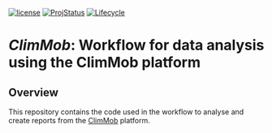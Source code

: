 
<!-- badges: start -->
[![license](https://img.shields.io/badge/License-GPLv3-blue.svg)](https://www.r-project.org/Licenses/GPL-3)
[![ProjStatus](https://www.repostatus.org/badges/latest/active.svg)](https://www.repostatus.org/#active)
[![Lifecycle](https://img.shields.io/badge/lifecycle-experimental-orange.svg)](https://www.tidyverse.org/lifecycle/#experimental)
<!-- badges: end -->

# *ClimMob*: Workflow for data analysis using the ClimMob platform

## Overview

This repository contains the code used in the workflow to analyse and
create reports from the [ClimMob](https://climmob.net/blog/) platform.
